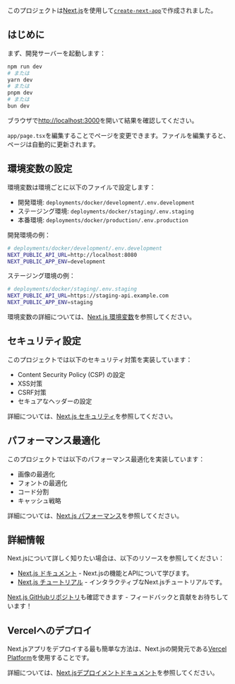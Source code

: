 このプロジェクトは[Next.js](https://nextjs.org)を使用して[`create-next-app`](https://nextjs.org/docs/app/api-reference/cli/create-next-app)で作成されました。

## はじめに

まず、開発サーバーを起動します：

```bash
npm run dev
# または
yarn dev
# または
pnpm dev
# または
bun dev
```

ブラウザで[http://localhost:3000](http://localhost:3000)を開いて結果を確認してください。

`app/page.tsx`を編集することでページを変更できます。ファイルを編集すると、ページは自動的に更新されます。

## 環境変数の設定

環境変数は環境ごとに以下のファイルで設定します：

- 開発環境: `deployments/docker/development/.env.development`
- ステージング環境: `deployments/docker/staging/.env.staging`
- 本番環境: `deployments/docker/production/.env.production`

開発環境の例：

```bash
# deployments/docker/development/.env.development
NEXT_PUBLIC_API_URL=http://localhost:8080
NEXT_PUBLIC_APP_ENV=development
```

ステージング環境の例：

```bash
# deployments/docker/staging/.env.staging
NEXT_PUBLIC_API_URL=https://staging-api.example.com
NEXT_PUBLIC_APP_ENV=staging
```

環境変数の詳細については、[Next.js 環境変数](https://nextjs.org/docs/app/building-your-application/configuring/environment-variables)を参照してください。

## セキュリティ設定

このプロジェクトでは以下のセキュリティ対策を実装しています：

- Content Security Policy (CSP) の設定
- XSS対策
- CSRF対策
- セキュアなヘッダーの設定

詳細については、[Next.js セキュリティ](https://nextjs.org/docs/advanced-features/security-headers)を参照してください。

## パフォーマンス最適化

このプロジェクトでは以下のパフォーマンス最適化を実装しています：

- 画像の最適化
- フォントの最適化
- コード分割
- キャッシュ戦略

詳細については、[Next.js パフォーマンス](https://nextjs.org/docs/app/building-your-application/optimizing/performance)を参照してください。

## 詳細情報

Next.jsについて詳しく知りたい場合は、以下のリソースを参照してください：

- [Next.js ドキュメント](https://nextjs.org/docs) - Next.jsの機能とAPIについて学びます。
- [Next.js チュートリアル](https://nextjs.org/learn) - インタラクティブなNext.jsチュートリアルです。

[Next.js GitHubリポジトリ](https://github.com/vercel/next.js)も確認できます - フィードバックと貢献をお待ちしています！

## Vercelへのデプロイ

Next.jsアプリをデプロイする最も簡単な方法は、Next.jsの開発元である[Vercel Platform](https://vercel.com/new?utm_medium=default-template&filter=next.js&utm_source=create-next-app&utm_campaign=create-next-app-readme)を使用することです。

詳細については、[Next.jsデプロイメントドキュメント](https://nextjs.org/docs/app/building-your-application/deploying)を参照してください。
